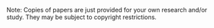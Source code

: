 
Note: Copies of papers are just provided for your own research and/or study. They may be subject to copyright restrictions. 